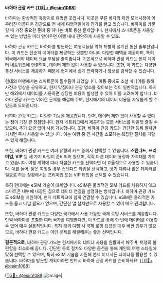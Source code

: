 **바하마 관광 카드 [[TG💪+ @esim1088](https://t.me/s/esim1088)]**

바하마는 환상적인 휴양지로 유명한 곳입니다. 이곳은 푸른 바다와 하얀 모래사장이 어우러진 아름다운 경관으로 전 세계 여행객들에게 인기를 끌고 있습니다. 바하마를 방문할 때 가장 중요한 준비 중 하나는 바로 통신 문제입니다. 현지에서 스마트폰을 사용할 수 있는 방법을 미리 알아두면 여행 내내 편안하게 사용할 수 있죠.

바하마 관광 카드는 바하마를 방문하는 여행객들을 위해 특별히 설계된 통신 솔루션입니다. 이 카드는 단순히 데이터를 제공하는 것뿐만 아니라 다양한 혜택을 제공하며, 특히 외국에서의 데이터 요금 부담을 줄여줍니다. 기본적으로 바하마 관광 카드는 현지 데이터 네트워크에 연결되며, 데이터 제한 없이 사용할 수 있습니다. 또한, 이 카드는 다양한 통신 서비스를 제공하기 때문에 현지에서 쉽게 연락하거나 정보를 검색할 수 있습니다.

현대의 여행에서는 스마트폰이 필수품이 되었습니다. 이동 중에도 소셜 미디어를 통해 사진과 영상을 공유하고, 현지 맛집이나 관광 명소를 찾아보는 것이 일반적입니다. 하지만 해외에서 데이터를 사용하면 상당한 비용이 발생할 수 있어 이를 고려해야 합니다. 바하마 관광 카드는 이러한 문제를 해결해 주며, 현지에서의 데이터 이용을 자유롭게 할 수 있도록 도와줍니다.

바하마 관광 카드는 다양한 기능을 제공합니다. 먼저, 데이터 제한 없이 사용할 수 있다는 점이 가장 큰 장점입니다. 현지 네트워크에서 제공하는 모든 서비스를 마음껏 즐길 수 있으며, 추가 요금 없이 사용 가능합니다. 또한, 바하마 관광 카드는 간단한 등록 절차만 거치면 즉시 사용할 수 있습니다. 이는 여행 중 긴 시간을 소모하는 복잡한 절차를 피할 수 있게 해줍니다.

또한, 바하마 관광 카드는 여러 유형의 카드 중에서 선택할 수 있습니다. **스탠다드**, **프리미엄**, **VIP** 등 세 가지 타입이 준비되어 있으며, 각각 다른 데이터 용량과 가격대를 가지고 있습니다. 여행 계획에 따라 적절한 카드를 선택하면 더 효율적으로 사용할 수 있습니다. 예를 들어, 짧은 여행일 경우 스탠다드 타입을 선택하고, 장기 체류나 많은 데이터를 필요로 하는 상황에서는 프리미엄 또는 VIP 타입을 선택할 수 있습니다.

특히 현대에는 eSIM 기술이 대세입니다. eSIM은 물리적인 SIM 카드를 사용하지 않고 스마트폰 내부에 내장된 칩으로 데이터 연결을 설정하는 방식입니다. 바하마 관광 카드도 eSIM을 지원하여, 현지 네트워크에 쉽게 연결할 수 있습니다. eSIM은 물리적인 카드를 들고 다닐 필요가 없으며, 간단한 앱 설치만으로 사용할 수 있어 매우 편리합니다.

또한, 바하마 관광 카드는 다양한 국가에서 사용 가능한 국제 로밍 서비스를 제공합니다. 만약 바하마를 포함한 여러 국가를 여행한다면, 이 카드를 통해 한 번에 데이터를 이용할 수 있어 매우 실용적입니다. 특히 해외 여행 시 국제 로밍 요금은 매우 비싼 경우가 많으므로, 바하마 관광 카드는 이런 문제를 해결해주는 좋은 선택입니다.

**결론적으로**, 바하마 관광 카드는 현지에서의 데이터 사용을 원활하게 해주며, 여행의 불편함을 최소화해 줍니다. 간단한 등록 절차와 다양한 옵션을 통해 개인의 여행 스타일에 맞춰 선택할 수 있으며, 특히 eSIM 기술을 지원해 언제 어디서든 데이터를 활용할 수 있습니다. 바하마를 방문할 계획이라면 반드시 바하마 관광 카드를 준비하세요! [[TG💪+ @esim1088](https://t.me/s/esim1088)]

[[TG💪+ @esim1088](https://t.me/s/esim1088) ![Image](https://i.postimg.cc/Y0z9fWf4/image.png)]
